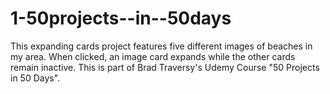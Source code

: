 # 1-50projects--in--50days
 This expanding cards project features five different images of beaches in my area. When clicked, an image card expands while the other cards remain inactive. This is part of Brad Traversy's Udemy Course "50 Projects in 50 Days".
 



